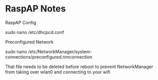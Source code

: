 # RaspAP Notes

RaspAP Config

sudo nano /etc/dhcpcd.conf

Preconfigured Network

sudo nano /etc/NetworkManager/system-connections/preconfigured.nmconnection

That file needs to be deleted before reboot to prevent NetworkManager from taking over wlan0 and connecting to your wifi
